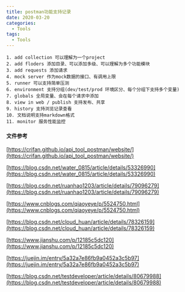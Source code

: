 ```yaml
---
title: postman功能支持记录
date: 2020-03-20
categories:
  - Tools
tags:
  - Tools
---
```

```
1. add collection 可以理解为一个project
2. add floders 添加目录、可以添加多级、可以理解为多个功能模块
3. add requests 添加请求
4. mock server 作为mock数据的接口、有调用上限
5. runner 可以支持简单压测
6. environment 支持分组(dev/test/prod 环境区分、每个分组下支持多个变量)
7. globals 全局变量、会在每个请求中添加
8. view in web / publish 支持发布、共享
9. history 支持浏览记录查看
10. 文档说明支持markdown格式
11. monitor 服务性能监控
```

#### 文件参考

[https://crifan.github.io/api_tool_postman/website/](https://crifan.github.io/api_tool_postman/website/)

[https://blog.csdn.net/water_0815/article/details/53326990](https://blog.csdn.net/water_0815/article/details/53326990)

[https://blog.csdn.net/ruanhao1203/article/details/79096279](https://blog.csdn.net/ruanhao1203/article/details/79096279)

[https://www.cnblogs.com/qiaoyeye/p/5524750.html](https://www.cnblogs.com/qiaoyeye/p/5524750.html)

[https://blog.csdn.net/cloud_huan/article/details/78326159](https://blog.csdn.net/cloud_huan/article/details/78326159)

[https://www.jianshu.com/p/12185c5dc120](https://www.jianshu.com/p/12185c5dc120)

[https://juejin.im/entry/5a32a7e86fb9a0452a3c5b97](https://juejin.im/entry/5a32a7e86fb9a0452a3c5b97)

[https://blog.csdn.net/testdeveloper/article/details/80679988](https://blog.csdn.net/testdeveloper/article/details/80679988)
